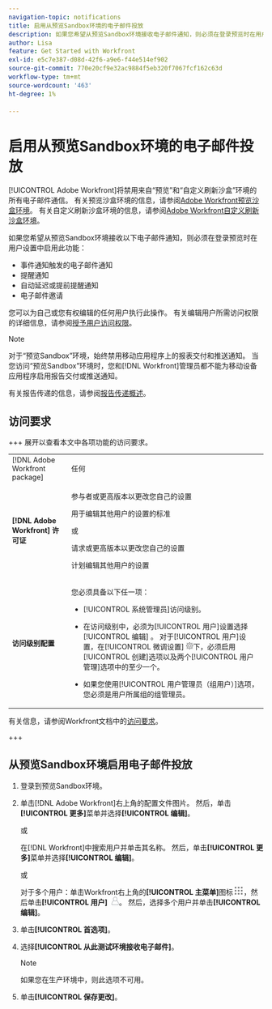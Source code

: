 ```yaml
---
navigation-topic: notifications
title: 启用从预览Sandbox环境的电子邮件投放
description: 如果您希望从预览Sandbox环境接收电子邮件通知，则必须在登录预览时在用户设置中启用此功能。
author: Lisa
feature: Get Started with Workfront
exl-id: e5c7e387-d08d-42f6-a9e6-f44e514ef902
source-git-commit: 770e20cf9e32ac9884f5eb320f7067fcf162c63d
workflow-type: tm+mt
source-wordcount: '463'
ht-degree: 1%

---
```


# 启用从预览Sandbox环境的电子邮件投放

[!UICONTROL Adobe Workfront]将禁用来自“预览”和“自定义刷新沙盒”环境的所有电子邮件通信。 有关预览沙盒环境的信息，请参阅[Adobe Workfront预览沙盒环境](../../administration-and-setup/set-up-workfront/workfront-testing-environments/wf-preview-sandbox-environment.md)。 有关自定义刷新沙盒环境的信息，请参阅[Adobe Workfront自定义刷新沙盒环境](../../administration-and-setup/set-up-workfront/workfront-testing-environments/wf-custom-refresh-sandbox-environment.md)。

如果您希望从预览Sandbox环境接收以下电子邮件通知，则必须在登录预览时在用户设置中启用此功能：

* 事件通知触发的电子邮件通知
* 提醒通知
* 自动延迟或提前提醒通知
* 电子邮件邀请

您可以为自己或您有权编辑的任何用户执行此操作。 有关编辑用户所需访问权限的详细信息，请参阅[授予用户访问权限](../../administration-and-setup/add-users/configure-and-grant-access/grant-access-other-users.md)。

>[!NOTE]
>
>对于“预览Sandbox”环境，始终禁用移动应用程序上的报表交付和推送通知。 当您访问“预览Sandbox”环境时，您和[!DNL Workfront]管理员都不能为移动设备应用程序启用报告交付或推送通知。
>
>有关报告传递的信息，请参阅[报告传递概述](../../reports-and-dashboards/reports/creating-and-managing-reports/set-up-report-deliveries.md)。

## 访问要求

+++ 展开以查看本文中各项功能的访问要求。

<table style="table-layout:auto"> 
 <col> 
 </col> 
 <col> 
 </col> 
 <tbody> 
  <tr> 
   <td role="rowheader">[!DNL Adobe Workfront package]</strong></td> 
   <td> <p>任何</p> </td> 
  </tr> 
  <tr> 
   <td role="rowheader"><strong>[!DNL Adobe Workfront] 许可证</strong></td> 
   <td> 
   <p>参与者或更高版本以更改您自己的设置</p> <p>用于编辑其他用户的设置的标准</p> 
   或
   <p> 请求或更高版本以更改您自己的设置</p> <p>计划编辑其他用户的设置</p> </td> 
  </tr> 
  <tr> 
   <td role="rowheader"><strong>访问级别配置</strong></td> 
   <td> <p>您必须具备以下任一项：</p> 
    <ul> 
     <li> <p>[!UICONTROL 系统管理员]访问级别。</p> </li> 
     <li> <p>在访问级别中，必须为[!UICONTROL 用户]设置选择[!UICONTROL 编辑] 。 对于[!UICONTROL 用户]设置，在[!UICONTROL 微调设置] <img src="assets/gear-icon-in-access-levels.png">下，必须启用[!UICONTROL 创建]选项以及两个[!UICONTROL 用户管理]选项中的至少一个。 </li> 
     <li>如果您使用[!UICONTROL 用户管理员（组用户）]选项，您必须是用户所属组的组管理员。</li> 
    </ul> </td> 
  </tr> 
 </tbody> 
</table>


有关信息，请参阅Workfront文档中的[访问要求](/help/quicksilver/administration-and-setup/add-users/access-levels-and-object-permissions/access-level-requirements-in-documentation.md)。

+++

## 从预览Sandbox环境启用电子邮件投放

1. 登录到预览Sandbox环境。
1. 单击[!DNL Adobe Workfront]右上角的配置文件图片。 然后，单击&#x200B;**[!UICONTROL 更多]**&#x200B;菜单并选择&#x200B;**[!UICONTROL 编辑]**。

   或

   在[!DNL Workfront]中搜索用户并单击其名称。 然后，单击&#x200B;**[!UICONTROL 更多]**&#x200B;菜单并选择&#x200B;**[!UICONTROL 编辑]**。

   或

   对于多个用户：单击Workfront右上角的&#x200B;**[!UICONTROL 主菜单]**&#x200B;图标![主菜单图标](assets/main-menu-icon.png)，然后单击&#x200B;**[!UICONTROL 用户]** ![用户图标](assets/users-icon-in-main-menu.png)。  然后，选择多个用户并单击&#x200B;**[!UICONTROL 编辑]**。

1. 单击&#x200B;**[!UICONTROL 首选项]**。
1. 选择&#x200B;**[!UICONTROL 从此测试环境接收电子邮件]**。

   >[!NOTE]
   >
   >如果您在生产环境中，则此选项不可用。

1. 单击&#x200B;**[!UICONTROL 保存更改]**。
